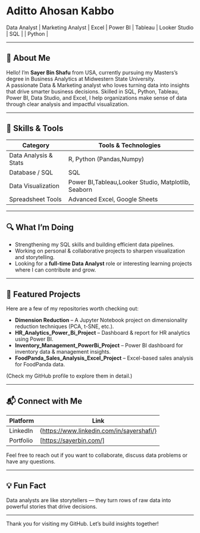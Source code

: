 # Aditto Ahosan Kabbo  
Data Analyst | Marketing Analyst | Excel | Power BI | Tableau | Looker Studio | SQL | | Python |  

---

## 🎯 About Me  
Hello! I’m **Sayer Bin Shafu** from USA, currently pursuing my Masters’s degree in Business Analytics at Midwestern State University.  
A passionate Data & Marketing analyst who loves turning data into insights that drive smarter business decisions. 
Skilled in SQL, Python, Tableau, Power BI, Data Studio, and Excel, 
I help organizations make sense of data through clear analysis and impactful visualization.

---

## 🧰 Skills & Tools  
| Category                | Tools & Technologies                            |
|-------------------------|------------------------------------------------|
| Data Analysis & Stats   | R, Python (Pandas,Numpy)               |
| Database / SQL          | SQL|
| Data Visualization      | Power BI,Tableau,Looker Studio, Matplotlib, Seaborn|
| Spreadsheet Tools       | Advanced Excel, Google Sheets                  |   |

---

## 🔍 What I’m Doing  
- Strengthening my SQL skills and building efficient data pipelines.  
- Working on personal & collaborative projects to sharpen visualization and storytelling.  
- Looking for a **full-time Data Analyst** role or interesting learning projects where I can contribute and grow.

---

## 📂 Featured Projects  
Here are a few of my repositories worth checking out:  
- **Dimension Reduction** – A Jupyter Notebook project on dimensionality reduction techniques (PCA, t-SNE, etc.).  
- **HR_Analytics_Power_Bi_Project** – Dashboard & report for HR analytics using Power BI.  
- **Inventory_Management_PowerBi_Project** – Power BI dashboard for inventory data & management insights.  
- **FoodPanda_Sales_Analysis_Excel_Project** – Excel-based sales analysis for FoodPanda data.

(Check my GitHub profile to explore them in detail.)

---

## 📬 Connect with Me  
| Platform      | Link                                               |
|---------------|----------------------------------------------------|
| LinkedIn      | {https://www.linkedin.com/in/sayershafi/} |
| Portfolio     | [https://sayerbin.com/]           |

Feel free to reach out if you want to collaborate, discuss data problems or have any questions.

---

## 💡 Fun Fact  
Data analysts are like storytellers — they turn rows of raw data into powerful stories that drive decisions.

---

Thank you for visiting my GitHub. Let’s build insights together!
